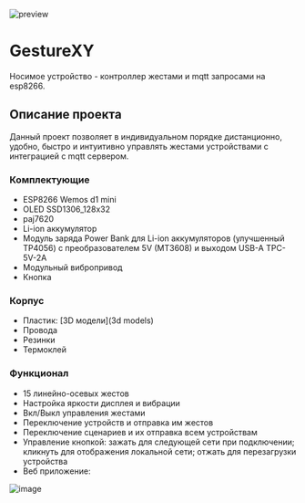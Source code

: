 ![preview](https://github.com/user-attachments/assets/b0beff92-4d65-4c91-98f8-278185b91c6d)

# GestureXY
Носимое устройство - контроллер жестами и mqtt запросами на esp8266.

## Описание проекта
Данный проект позволяет в индивидуальном порядке дистанционно, удобно, быстро и интуитивно управлять жестами устройствами с интеграцией с mqtt сервером.

### Комплектующие
* ESP8266 Wemos d1 mini
* OLED SSD1306_128x32
* paj7620
* Li-ion аккумулятор
* Модуль заряда Power Bank для Li-ion аккумуляторов (улучшенный TP4056) c преобразователем 5V (MT3608) и выходом USB-A TPC-5V-2A
* Модульный вибропривод
* Кнопка
### Корпус
* Пластик: [3D модели](3d models)
* Провода
* Резинки
* Термоклей
### Функционал
* 15 линейно-осевых жестов
* Настройка яркости дисплея и вибрации
* Вкл/Выкл управления жестами
* Переключение устройств и отправка им жестов
* Переключение сценариев и их отправка всем устройствам
* Управление кнопкой: зажать для следующей сети при подключении; кликнуть для отображения локальной сети; отжать для перезагрузки устройства
* Веб приложение:

![image](https://github.com/user-attachments/assets/f8ae2ce2-1946-45fa-9480-74e9c1cea22d)
